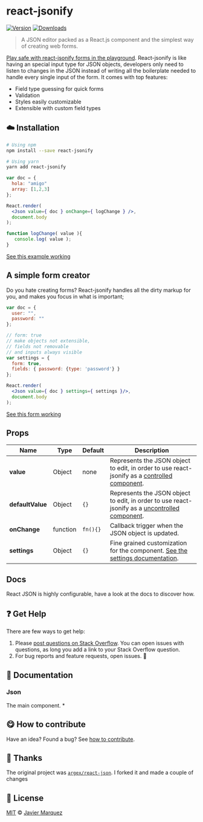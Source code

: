 <!-- Please do not edit this file. Edit the `blah` field in the `package.json` instead. If in doubt, open an issue. -->


















# react-jsonify

 [![Version](https://img.shields.io/npm/v/react-jsonify.svg)](https://www.npmjs.com/package/react-jsonify) [![Downloads](https://img.shields.io/npm/dt/react-jsonify.svg)](https://www.npmjs.com/package/react-jsonify)







> A JSON editor packed as a React.js component and the simplest way of creating web forms.






[Play safe with react-jsonify forms in the playground](http://codepen.io/arqex/pen/rVWYgo?editors=001).
React-jsonify is like having an special input type for JSON objects, developers only need to listen to changes in the JSON instead of writing all the boilerplate needed to handle every single input of the form. It comes with top features:

 - Field type guessing for quick forms
 - Validation
 - Styles easily customizable
 - Extensible with custom field types













## :cloud: Installation

```sh
# Using npm
npm install --save react-jsonify

# Using yarn
yarn add react-jsonify
```

















```jsx
var doc = {
  hola: "amigo"
  array: [1,2,3]
};

React.render(
  <Json value={ doc } onChange={ logChange } />,
  document.body
);

function logChange( value ){
   console.log( value );
}
```

[See this example working](http://codepen.io/arqex/pen/rVWYgo?editors=001)
## A simple form creator

Do you hate creating forms? React-jsonify handles all the dirty markup for you, and makes you focus in what is important;
```jsx
var doc = {
  user: "",
  password: ""
};

// form: true
// make objects not extensible,
// fields not removable
// and inputs always visible
var settings = {
  form: true,
  fields: { password: {type: 'password'} }
};

React.render(
  <Json value={ doc } settings={ settings }/>,
  document.body
);
```

[See this form working](http://codepen.io/arqex/pen/xGRpOx?editors=011)
## Props

 | Name | Type | Default | Description |
 | --- | --- | --- | --- |
 | **value** | Object | none | Represents the JSON object to edit, in order to use react-jsonify as a [controlled component](https://facebook.github.io/react/docs/forms.html#controlled-components).
**defaultValue** | Object | `{}` | Represents the JSON object to edit, in order to use react-jsonify as a [uncontrolled component](https://facebook.github.io/react/docs/forms.html#uncontrolled-components).
**onChange** | function | `fn(){}` | Callback trigger when the JSON object is updated.
**settings** | Object | `{}` | Fine grained customization for the component. [See the settings documentation](docs/settings.md). |

## Docs

React JSON is highly configurable, have a look at the docs to discover how.






## :question: Get Help

There are few ways to get help:



 1. Please [post questions on Stack Overflow](https://stackoverflow.com/questions/ask). You can open issues with questions, as long you add a link to your Stack Overflow question.
 2. For bug reports and feature requests, open issues. :bug:





## :memo: Documentation


### Json

The main component. *














## :yum: How to contribute
Have an idea? Found a bug? See [how to contribute][contributing].









## :cake: Thanks
The original project was [`argex/react-json`](https://github.com/arqex/react-json). I forked it and made a couple of changes
















## :scroll: License

[MIT][license] © [Javier Marquez][website]






[license]: /LICENSE
[website]: undefined
[contributing]: /CONTRIBUTING.md
[docs]: /DOCUMENTATION.md
